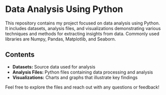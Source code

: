 # Data Analysis Using Python

This repository contains my project focused on data analysis using Python. It includes datasets, analysis files, and visualizations demonstrating various techniques and methods for extracting insights from data. Commonly used libraries are Numpy, Pandas, Matplotlib, and Seaborn.

## Contents
- **Datasets:** Source data used for analysis
- **Analysis Files:** Python files containing data processing and analysis
- **Visualizations:** Charts and graphs that illustrate key findings

Feel free to explore the files and reach out with any questions or feedback!
